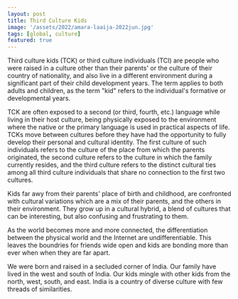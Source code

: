 ```yaml
---
layout: post
title: Third Culture Kids
image: '/assets/2022/amara-laaija-2022jun.jpg'
tags: [global, culture]
featured: true
---
```


Third culture kids (TCK) or third culture individuals (TCI) are people who were raised in a culture other than their parents' or the culture of their country of nationality, and also live in a different environment during a significant part of their child development years. The term applies to both adults and children, as the term "kid" refers to the individual's formative or developmental years.

TCK are often exposed to a second (or third, fourth, etc.) language while living in their host culture, being physically exposed to the environment where the native or the primary language is used in practical aspects of life. TCKs move between cultures before they have had the opportunity to fully develop their personal and cultural identity. The first culture of such individuals refers to the culture of the place from which the parents originated, the second culture refers to the culture in which the family currently resides, and the third culture refers to the distinct cultural ties among all third culture individuals that share no connection to the first two cultures.

Kids far awy from their parents' place of birth and childhood, are confronted with cultural variations which are a mix of their parents, and the others in their environment. They grow up in a cultural hybrid, a blend of cultures that can be interesting, but also confusing and frustrating to them.

As the world becomes more and more connected, the differentiation between the physical world and the Internet are undifferentiable. This leaves the boundries for friends wide open and kids are bonding more than ever when when they are far apart.

We were born and raised in a secluded corner of India. Our family have lived in the west and south of India. Our kids mingle with other kids from the north, west, south, and east. India is a country of diverse culture with few threads of similarities.